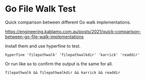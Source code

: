 # Go File Walk Test

Quick comparison between different Go walk implementations.

https://engineering.kablamo.com.au/posts/2021/quick-comparison-between-go-file-walk-implementations

Install them and use hyperfine to test.

```
hyperfine 'filepathwalk' 'filepathwalkdir' 'karrick' 'readdir'
```

Or run like so to confirm the output is the same for all.

```
filepathwalk && filepathwalkdir && karrick && readdir
```
